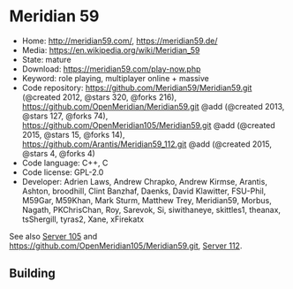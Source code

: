 # Meridian 59

- Home: http://meridian59.com/, https://meridian59.de/
- Media: https://en.wikipedia.org/wiki/Meridian_59
- State: mature
- Download: https://meridian59.com/play-now.php
- Keyword: role playing, multiplayer online + massive
- Code repository: https://github.com/Meridian59/Meridian59.git (@created 2012, @stars 320, @forks 216), https://github.com/OpenMeridian/Meridian59.git @add (@created 2013, @stars 127, @forks 74), https://github.com/OpenMeridian105/Meridian59.git @add (@created 2015, @stars 15, @forks 14), https://github.com/Arantis/Meridian59_112.git @add (@created 2015, @stars 4, @forks 4)
- Code language: C++, C
- Code license: GPL-2.0
- Developer: Adrien Laws, Andrew Chrapko, Andrew Kirmse, Arantis, Ashton, broodhill, Clint Banzhaf, Daenks, David Klawitter, FSU-Phil, M59Gar, M59Khan, Mark Sturm, Matthew Trey, Meridian59, Morbus, Nagath, PKChrisChan, Roy, Sarevok, Si, siwithaneye, skittles1, theanax, tsShergill, tyras2, Xane, xFirekatx

See also [Server 105](https://www.meridiannext.com/) and https://github.com/OpenMeridian105/Meridian59.git, [Server 112](https://github.com/Arantis/Meridian59_112.git).

## Building
